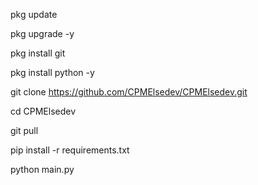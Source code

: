 pkg update

pkg upgrade -y

pkg install git

pkg install python -y

git clone https://github.com/CPMElsedev/CPMElsedev.git

cd CPMElsedev

git pull

pip install -r requirements.txt

python main.py
